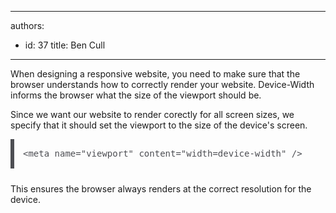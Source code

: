 

---
authors:
  - id: 37
    title: Ben Cull
---




<span class='intro'> When designing a responsive website, you need to make sure that the browser understands how to correctly render your website. Device-Width informs the browser what the size of the viewport should be. </span>

<p>Since we want our website to render corectly for all screen sizes, we specify that it should set the viewport to the size of the device's screen.<br></p>
<pre class="language-html" style="margin-bottom&#58;24px;padding&#58;1em;border-width&#58;0px 0px 0px 6px;border-left-style&#58;solid;font-family&#58;consolas, monaco, 'andale mono', monospace;font-size&#58;14px;line-height&#58;19px;overflow&#58;auto;color&#58;#4d4e53;text-shadow&#58;none;direction&#58;ltr;word-break&#58;normal;">&lt;meta name=&quot;viewport&quot; content=&quot;width=device-width&quot; /&gt;​</pre><p>​This ensures the browser always renders at the correct resolution for the device.</p>


